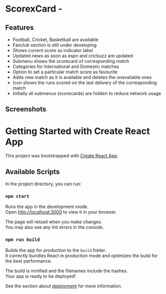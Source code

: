 # ScorexCard - 

## Features
- Football, Cricket, Basketball are available
- Fanclub section is still under developing
- Shows current score as indicator label
- Updated news as soon as espn and cricbuzz are updated
- Submenu shows the scorecard of corresponding match
- Categories for International and Domestic matches
- Option to set a particular match score as favourite
- Adds new match as it is available and deletes the unavailable ones
- Icon shows the runs scored on the last delivery of the corresponding match
- Initially all submenus (scorecards) are hidden to reduce network usage

## Screenshots



# Getting Started with Create React App

This project was bootstrapped with [Create React App](https://github.com/facebook/create-react-app).

## Available Scripts

In the project directory, you can run:

### `npm start`

Runs the app in the development mode.\
Open [http://localhost:3000](http://localhost:3000) to view it in your browser.

The page will reload when you make changes.\
You may also see any lint errors in the console.

### `npm run build`

Builds the app for production to the `build` folder.\
It correctly bundles React in production mode and optimizes the build for the best performance.

The build is minified and the filenames include the hashes.\
Your app is ready to be deployed!

See the section about [deployment](https://facebook.github.io/create-react-app/docs/deployment) for more information.
